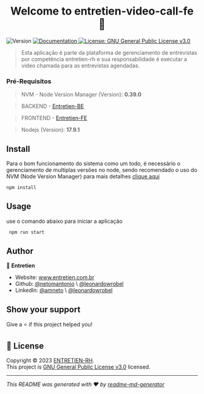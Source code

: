 <h1 align="center">Welcome to entretien-video-call-fe 👋</h1>
<p>
  <img alt="Version" src="https://img.shields.io/badge/version-1.0-blue.svg?cacheSeconds=2592000" />
  <a href="https://docs.entretienrh.com.br/video-call" target="_blank">
    <img alt="Documentation" src="https://img.shields.io/badge/documentation-yes-brightgreen.svg" />
  </a>
  <a href="https://www.gnu.org/licenses/gpl-3.0.html" target="_blank">
    <img alt="License: GNU General Public License v3.0" src="https://img.shields.io/badge/License-GNU General Public License v3.0-yellow.svg" />
  </a>
</p>

> Esta aplicação é parte da plataforma de gerenciamento de entrevistas por competência entretien-rh e sua responsabilidade é executar a video chamada para as entrevistas agendadas.

### Pré-Requisitos
> NVM - Node Version Manager (Version): **0.39.0**

> BACKEND - [Entretien-BE](https://github.com/netomantonio/entretien-rh-be)

> FRONTEND - [Entretien-FE](https://github.com/netomantonio/entretien-fe)

> Nodejs (Version): **17.9.1**

## Install
Para o bom funcionamento do sistema como um todo, é necessário o gerenciamento
de multiplas versões no node, sendo recomendado o uso do NVM (Node Version Manager)
para mais detalhes [clique aqui](https://github.com/nvm-sh/nvm)

```sh
npm install
```

## Usage
use o comando abaixo para iniciar a aplicação
```sh 
 npm run start
```

## Author

👤 **Entretien**

* Website: www.entretien.com.br
* Github: [@netomantonio](https://github.com/netomantonio) \ [@leonardowrobel](https://github.com/leonardowrobel)
* LinkedIn: [@amneto](https://linkedin.com/in/amneto) \ [@leonardowrobel](https://linkedin.com/in/leonardo-wrobel-b26b07189)

## Show your support

Give a ⭐️ if this project helped you!

## 📝 License

Copyright © 2023 [ENTRETIEN-RH](https://github.com/netomantonio).<br />
This project is [GNU General Public License v3.0](https://www.gnu.org/licenses/gpl-3.0.html) licensed.


***
_This README was generated with ❤️ by [readme-md-generator](https://github.com/kefranabg/readme-md-generator)_

